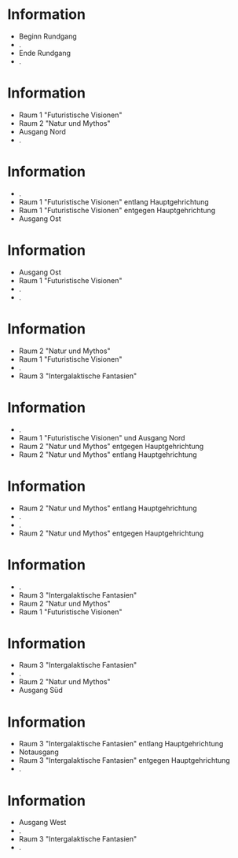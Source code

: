 # Information

- Beginn Rundgang
- .
- Ende Rundgang
- .

# Information

- Raum 1 "Futuristische Visionen"
- Raum 2 "Natur und Mythos"
- Ausgang Nord
- .

# Information

- .
- Raum 1 "Futuristische Visionen" entlang Hauptgehrichtung
- Raum 1 "Futuristische Visionen" entgegen Hauptgehrichtung
- Ausgang Ost

# Information

- Ausgang Ost
- Raum 1 "Futuristische Visionen"
- .
- .

# Information

- Raum 2 "Natur und Mythos"
- Raum 1 "Futuristische Visionen"
- .
- Raum 3 "Intergalaktische Fantasien"

# Information

- .
- Raum 1 "Futuristische Visionen" und Ausgang Nord
- Raum 2 "Natur und Mythos" entgegen Hauptgehrichtung
- Raum 2 "Natur und Mythos" entlang Hauptgehrichtung

# Information

- Raum 2 "Natur und Mythos" entlang Hauptgehrichtung
- .
- .
- Raum 2 "Natur und Mythos" entgegen Hauptgehrichtung

# Information

- .
- Raum 3 "Intergalaktische Fantasien"
- Raum 2 "Natur und Mythos"
- Raum 1 "Futuristische Visionen"

# Information

- Raum 3 "Intergalaktische Fantasien"
- .
- Raum 2 "Natur und Mythos"
- Ausgang Süd

# Information

- Raum 3 "Intergalaktische Fantasien" entlang Hauptgehrichtung
- Notausgang
- Raum 3 "Intergalaktische Fantasien" entgegen Hauptgehrichtung
- .

# Information

- Ausgang West
- .
- Raum 3 "Intergalaktische Fantasien"
- .
